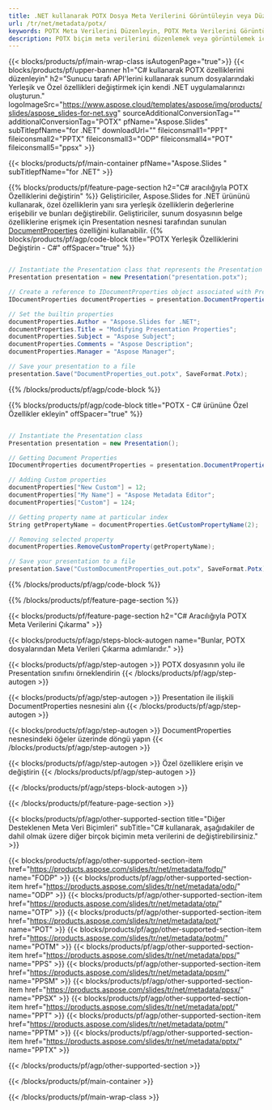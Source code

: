 ```yaml
---
title: .NET kullanarak POTX Dosya Meta Verilerini Görüntüleyin veya Düzenleyin
url: /tr/net/metadata/potx/
keywords: POTX Meta Verilerini Düzenleyin, POTX Meta Verilerini Görüntüleyin, POTX özelliklerini düzenleyin, POTX özelliklerini görüntüleyin
description: POTX biçim meta verilerini düzenlemek veya görüntülemek için C# kaynak kodu.
---
```


{{< blocks/products/pf/main-wrap-class isAutogenPage="true">}}
{{< blocks/products/pf/upper-banner h1="C# kullanarak POTX özelliklerini düzenleyin" h2="Sunucu tarafı API'lerini kullanarak sunum dosyalarındaki Yerleşik ve Özel özellikleri değiştirmek için kendi .NET uygulamalarınızı oluşturun." logoImageSrc="https://www.aspose.cloud/templates/aspose/img/products/slides/aspose_slides-for-net.svg" sourceAdditionalConversionTag="" additionalConversionTag="POTX" pfName="Aspose.Slides" subTitlepfName="for .NET" downloadUrl="" fileiconsmall1="PPT" fileiconsmall2="PPTX" fileiconsmall3="ODP" fileiconsmall4="POT" fileiconsmall5="ppsx" >}}

{{< blocks/products/pf/main-container pfName="Aspose.Slides " subTitlepfName="for .NET" >}}

{{% blocks/products/pf/feature-page-section  h2="C# aracılığıyla POTX Özelliklerini değiştirin" %}}
Geliştiriciler, Aspose.Slides for .NET ürününü kullanarak, özel özelliklerin yanı sıra yerleşik özelliklerin değerlerine erişebilir ve bunları değiştirebilir. Geliştiriciler, sunum dosyasının belge özelliklerine erişmek için Presentation nesnesi tarafından sunulan [DocumentProperties](https://reference.aspose.com/slides/net/aspose.slides/documentproperties/) özelliğini kullanabilir.
{{% blocks/products/pf/agp/code-block title="POTX Yerleşik Özelliklerini Değiştirin - C#" offSpacer="true" %}}

```cs

// Instantiate the Presentation class that represents the Presentation
Presentation presentation = new Presentation("presentation.potx");

// Create a reference to IDocumentProperties object associated with Presentation
IDocumentProperties documentProperties = presentation.DocumentProperties;

// Set the builtin properties
documentProperties.Author = "Aspose.Slides for .NET";
documentProperties.Title = "Modifying Presentation Properties";
documentProperties.Subject = "Aspose Subject";
documentProperties.Comments = "Aspose Description";
documentProperties.Manager = "Aspose Manager";

// Save your presentation to a file
presentation.Save("DocumentProperties_out.potx", SaveFormat.Potx);
```

{{% /blocks/products/pf/agp/code-block %}}

{{% blocks/products/pf/agp/code-block title="POTX - C# ürününe Özel Özellikler ekleyin" offSpacer="true" %}}

```cs

// Instantiate the Presentation class
Presentation presentation = new Presentation();

// Getting Document Properties
IDocumentProperties documentProperties = presentation.DocumentProperties;

// Adding Custom properties
documentProperties["New Custom"] = 12;
documentProperties["My Name"] = "Aspose Metadata Editor";
documentProperties["Custom"] = 124;

// Getting property name at particular index
String getPropertyName = documentProperties.GetCustomPropertyName(2);

// Removing selected property
documentProperties.RemoveCustomProperty(getPropertyName);

// Save your presentation to a file
presentation.Save("CustomDocumentProperties_out.potx", SaveFormat.Potx);
```

{{% /blocks/products/pf/agp/code-block %}}

{{% /blocks/products/pf/feature-page-section %}}

{{< blocks/products/pf/feature-page-section  h2="C# Aracılığıyla POTX Meta Verilerini Çıkarma" >}}

{{< blocks/products/pf/agp/steps-block-autogen name="Bunlar, POTX dosyalarından Meta Verileri Çıkarma adımlarıdır." >}}

{{< blocks/products/pf/agp/step-autogen >}}
POTX dosyasının yolu ile Presentation sınıfını örneklendirin
{{< /blocks/products/pf/agp/step-autogen >}}

{{< blocks/products/pf/agp/step-autogen >}}
Presentation ile ilişkili DocumentProperties nesnesini alın
{{< /blocks/products/pf/agp/step-autogen >}}

{{< blocks/products/pf/agp/step-autogen >}}
DocumentProperties nesnesindeki öğeler üzerinde döngü yapın
{{< /blocks/products/pf/agp/step-autogen >}}

{{< blocks/products/pf/agp/step-autogen >}}
Özel özelliklere erişin ve değiştirin
{{< /blocks/products/pf/agp/step-autogen >}}

{{< /blocks/products/pf/agp/steps-block-autogen >}}

{{< /blocks/products/pf/feature-page-section >}}

{{< blocks/products/pf/agp/other-supported-section title="Diğer Desteklenen Meta Veri Biçimleri" subTitle="C# kullanarak, aşağıdakiler de dahil olmak üzere diğer birçok biçimin meta verilerini de değiştirebilirsiniz." >}}

{{< blocks/products/pf/agp/other-supported-section-item href="https://products.aspose.com/slides/tr/net/metadata/fodp/" name="FODP" >}}
{{< blocks/products/pf/agp/other-supported-section-item href="https://products.aspose.com/slides/tr/net/metadata/odp/" name="ODP" >}}
{{< blocks/products/pf/agp/other-supported-section-item href="https://products.aspose.com/slides/tr/net/metadata/otp/" name="OTP" >}}
{{< blocks/products/pf/agp/other-supported-section-item href="https://products.aspose.com/slides/tr/net/metadata/pot/" name="POT" >}}
{{< blocks/products/pf/agp/other-supported-section-item href="https://products.aspose.com/slides/tr/net/metadata/potm/" name="POTM" >}}
{{< blocks/products/pf/agp/other-supported-section-item href="https://products.aspose.com/slides/tr/net/metadata/pps/" name="PPS" >}}
{{< blocks/products/pf/agp/other-supported-section-item href="https://products.aspose.com/slides/tr/net/metadata/ppsm/" name="PPSM" >}}
{{< blocks/products/pf/agp/other-supported-section-item href="https://products.aspose.com/slides/tr/net/metadata/ppsx/" name="PPSX" >}}
{{< blocks/products/pf/agp/other-supported-section-item href="https://products.aspose.com/slides/tr/net/metadata/ppt/" name="PPT" >}}
{{< blocks/products/pf/agp/other-supported-section-item href="https://products.aspose.com/slides/tr/net/metadata/pptm/" name="PPTM" >}}
{{< blocks/products/pf/agp/other-supported-section-item href="https://products.aspose.com/slides/tr/net/metadata/pptx/" name="PPTX" >}}


{{< /blocks/products/pf/agp/other-supported-section >}}

{{< /blocks/products/pf/main-container >}}
    
{{< /blocks/products/pf/main-wrap-class >}}
